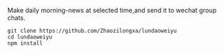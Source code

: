 Make daily morning-news at selected time,and send it to wechat group chats.

```
git clone https://github.com/Zhaozilongxa/lundaoweiyu
cd lundaoweiyu
npm install
```
